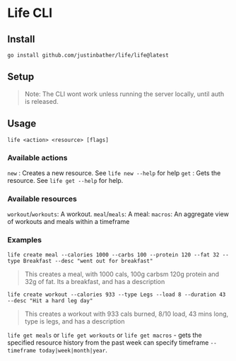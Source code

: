 # Life CLI

## Install
`go install github.com/justinbather/life/life@latest`

## Setup
> Note: The CLI wont work unless running the server locally, until auth is released.

## Usage

`life <action> <resource> [flags]`

### Available actions
`new` : Creates a new resource. See `life new --help` for help
`get` : Gets the resource. See `life get --help` for help.

### Available resources
`workout`/`workouts`: A workout.
`meal`/`meals`: A meal:
`macros`: An aggregate view of workouts and meals within a timeframe

### Examples
`life create meal --calories 1000 --carbs 100 --protein 120 --fat 32 --type Breakfast --desc "went out for breakfast"`
> This creates a meal, with 1000 cals, 100g carbsm 120g protein and 32g of fat. Its a breakfast, and has a description

`life create workout --calories 933 --type Legs --load 8 --duration 43 --desc "Hit a hard leg day"`
> This creates a workout with 933 cals burned, 8/10 load, 43 mins long, type is legs, and has a description

`life get meals` or `life get workouts` or `life get macros` - gets the specified resource history from the past week
can specify timeframe `--timeframe today|week|month|year`. 
